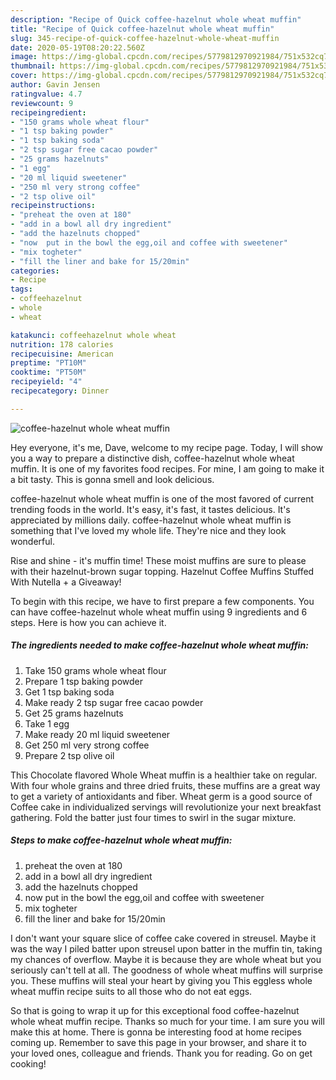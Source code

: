 ```yaml
---
description: "Recipe of Quick coffee-hazelnut whole wheat muffin"
title: "Recipe of Quick coffee-hazelnut whole wheat muffin"
slug: 345-recipe-of-quick-coffee-hazelnut-whole-wheat-muffin
date: 2020-05-19T08:20:22.560Z
image: https://img-global.cpcdn.com/recipes/5779812970921984/751x532cq70/coffee-hazelnut-whole-wheat-muffin-recipe-main-photo.jpg
thumbnail: https://img-global.cpcdn.com/recipes/5779812970921984/751x532cq70/coffee-hazelnut-whole-wheat-muffin-recipe-main-photo.jpg
cover: https://img-global.cpcdn.com/recipes/5779812970921984/751x532cq70/coffee-hazelnut-whole-wheat-muffin-recipe-main-photo.jpg
author: Gavin Jensen
ratingvalue: 4.7
reviewcount: 9
recipeingredient:
- "150 grams whole wheat flour"
- "1 tsp baking powder"
- "1 tsp baking soda"
- "2 tsp sugar free cacao powder"
- "25 grams hazelnuts"
- "1 egg"
- "20 ml liquid sweetener"
- "250 ml very strong coffee"
- "2 tsp olive oil"
recipeinstructions:
- "preheat the oven at 180"
- "add in a bowl all dry ingredient"
- "add the hazelnuts chopped"
- "now  put in the bowl the egg,oil and coffee with sweetener"
- "mix togheter"
- "fill the liner and bake for 15/20min"
categories:
- Recipe
tags:
- coffeehazelnut
- whole
- wheat

katakunci: coffeehazelnut whole wheat 
nutrition: 178 calories
recipecuisine: American
preptime: "PT10M"
cooktime: "PT50M"
recipeyield: "4"
recipecategory: Dinner

---
```



![coffee-hazelnut whole wheat muffin](https://img-global.cpcdn.com/recipes/5779812970921984/751x532cq70/coffee-hazelnut-whole-wheat-muffin-recipe-main-photo.jpg)

Hey everyone, it's me, Dave, welcome to my recipe page. Today, I will show you a way to prepare a distinctive dish, coffee-hazelnut whole wheat muffin. It is one of my favorites food recipes. For mine, I am going to make it a bit tasty. This is gonna smell and look delicious.

coffee-hazelnut whole wheat muffin is one of the most favored of current trending foods in the world. It's easy, it's fast, it tastes delicious. It's appreciated by millions daily. coffee-hazelnut whole wheat muffin is something that I've loved my whole life. They're nice and they look wonderful.

Rise and shine - it&#39;s muffin time! These moist muffins are sure to please with their hazelnut-brown sugar topping. Hazelnut Coffee Muffins Stuffed With Nutella + a Giveaway!


To begin with this recipe, we have to first prepare a few components. You can have coffee-hazelnut whole wheat muffin using 9 ingredients and 6 steps. Here is how you can achieve it.

<!--inarticleads1-->

##### The ingredients needed to make coffee-hazelnut whole wheat muffin:

1. Take 150 grams whole wheat flour
1. Prepare 1 tsp baking powder
1. Get 1 tsp baking soda
1. Make ready 2 tsp sugar free cacao powder
1. Get 25 grams hazelnuts
1. Take 1 egg
1. Make ready 20 ml liquid sweetener
1. Get 250 ml very strong coffee
1. Prepare 2 tsp olive oil


This Chocolate flavored Whole Wheat muffin is a healthier take on regular. With four whole grains and three dried fruits, these muffins are a great way to get a variety of antioxidants and fiber. Wheat germ is a good source of Coffee cake in individualized servings will revolutionize your next breakfast gathering. Fold the batter just four times to swirl in the sugar mixture. 

<!--inarticleads2-->

##### Steps to make coffee-hazelnut whole wheat muffin:

1. preheat the oven at 180
1. add in a bowl all dry ingredient
1. add the hazelnuts chopped
1. now  put in the bowl the egg,oil and coffee with sweetener
1. mix togheter
1. fill the liner and bake for 15/20min


I don&#39;t want your square slice of coffee cake covered in streusel. Maybe it was the way I piled batter upon streusel upon batter in the muffin tin, taking my chances of overflow. Maybe it is because they are whole wheat but you seriously can&#39;t tell at all. The goodness of whole wheat muffins will surprise you. These muffins will steal your heart by giving you This eggless whole wheat muffin recipe suits to all those who do not eat eggs. 

So that is going to wrap it up for this exceptional food coffee-hazelnut whole wheat muffin recipe. Thanks so much for your time. I am sure you will make this at home. There is gonna be interesting food at home recipes coming up. Remember to save this page in your browser, and share it to your loved ones, colleague and friends. Thank you for reading. Go on get cooking!
